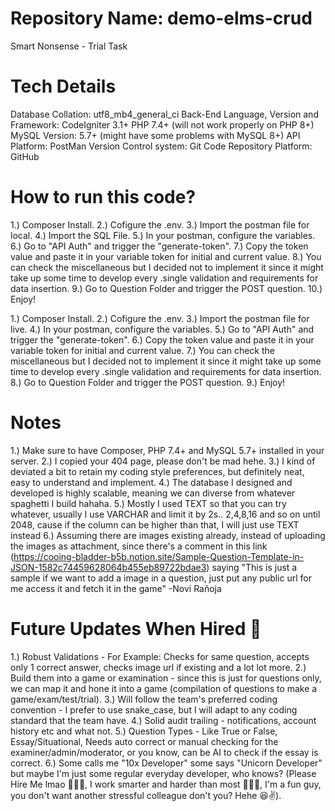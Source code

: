 # Repository Name: demo-elms-crud
Smart Nonsense - Trial Task

# Tech Details
Database Collation: utf8_mb4_general_ci
Back-End Language, Version and Framework: CodeIgniter 3.1+ PHP 7.4+ (will not work properly on PHP 8+)
MySQL Version: 5.7+ (might have some problems with MySQL 8+)
API Platform: PostMan
Version Control system: Git
Code Repository Platform: GitHub

# How to run this code?
<!-- Local -->
1.) Composer Install.
2.) Cofigure the .env.
3.) Import the postman file for local.
4.) Import the SQL File.
5.) In your postman, configure the variables.
6.) Go to "API Auth" and trigger the "generate-token".
7.) Copy the token value and paste it in your variable token for initial and current value.
8.) You can check the miscellaneous but I decided not to implement it since it might take up some time to develop every .single validation and requirements for data insertion.
9.) Go to Question Folder and trigger the POST question.
10.) Enjoy!

<!-- Live -->
1.) Composer Install.
2.) Cofigure the .env.
3.) Import the postman file for live.
4.) In your postman, configure the variables.
5.) Go to "API Auth" and trigger the "generate-token".
6.) Copy the token value and paste it in your variable token for initial and current value.
7.) You can check the miscellaneous but I decided not to implement it since it might take up some time to develop every .single validation and requirements for data insertion.
8.) Go to Question Folder and trigger the POST question.
9.) Enjoy!

# Notes
1.) Make sure to have Composer, PHP 7.4+ and MySQL 5.7+ installed in your server.
2.) I copied your 404 page, please don't be mad hehe.
3.) I kind of deviated a bit to retain my coding style preferences, but definitely neat, easy to understand and implement.
4.) The database I designed and developed is highly scalable, meaning we can diverse from whatever spaghetti I build hahaha.
5.) Mostly I used TEXT so that you can try whatever, usually I use VARCHAR and limit it by 2s.. 2,4,8,16 and so on until 2048, cause if the column can be higher than that, I will just use TEXT instead
6.) Assuming there are images existing already, instead of uploading the images as attachment, since there's a comment in this link (https://cooing-bladder-b5b.notion.site/Sample-Question-Template-in-JSON-1582c74459628064b455eb89722bdae3) saying "This is just a sample if we want to add a image in a question, just put any public url for me access it and fetch it in the game" -Novi Rañoja

# Future Updates When Hired 👀
1.) Robust Validations - For Example: Checks for same question, accepts only 1 correct answer, checks image url if existing and a lot lot more.
2.) Build them into a game or examination - since this is just for questions only, we can map it and hone it into a game (compilation of questions to make a game/exam/test/trial).
3.) Will follow the team's preferred coding convention - I prefer to use snake_case, but I will adapt to any coding standard that the team have.
4.) Solid audit trailing - notifications, account history etc and what not.
5.) Question Types - Like True or False, Essay/Situational, Needs auto correct or manual checking for the examiner/admin/moderator, or you know, can be AI to check if the essay is correct.
6.) Some calls me "10x Developer" some says "Unicorn Developer" but maybe I'm just some regular everyday developer, who knows? (Please Hire Me lmao 🙏🙏🙏, I work smarter and harder than most 🙇🙇🙇, I'm a fun guy, you don't want another stressful colleague don't you? Hehe 😆✌️).